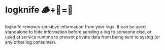 # logknife 🪵+🔪=🔐

logknife removes sensitive information from your logs. It can be used standalone to hide information before sending a log to someone else, or used at service runtime to prevent private data from being sent to syslog (or any other log consumer).
